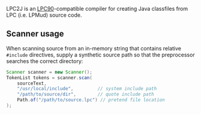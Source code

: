 LPC2J is an [LPC90](https://protasm.github.io/LPC90)-compatible compiler for creating Java classfiles from LPC (i.e. LPMud) source code.

## Scanner usage

When scanning source from an in-memory string that contains relative `#include`
directives, supply a synthetic source path so that the preprocessor searches the
correct directory:

```java
Scanner scanner = new Scanner();
TokenList tokens = scanner.scan(
    sourceText,
    "/usr/local/include",         // system include path
    "/path/to/source/dir",        // quote include path
    Path.of("/path/to/source.lpc") // pretend file location
);
```

